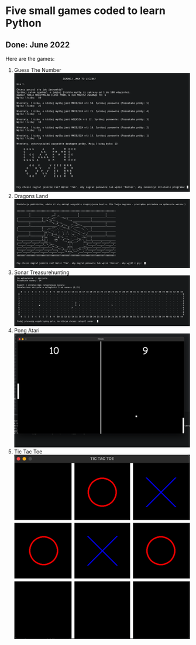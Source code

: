 # __Five small games coded to learn Python__  
## Done: __June 2022__  
Here are the games:  
1. Guess The Number  
![1. Guess The Number](1_Guess_The_Number/game1.png)
2. Dragons Land  
![2. Dragons Land](2_Dragons_Land/game2.png)
3. Sonar Treasurehunting  
![3. Sonar Treasurehunting](3_Sonar_Treasurehunting/game3.png)
4. Pong Atari  
![4. Pong Atari](4_Pong_Atari/game4.png)
5. Tic Tac Toe  
![5. Tic Tac Toe](5_Tic_Tac_Toe/game5.png)  

